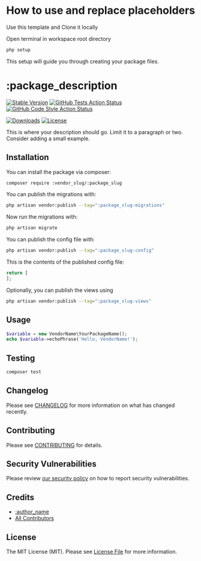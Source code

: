 <!--delete-->

# How to use and replace placeholders

Use this template and Clone it locally

Open terminal in workspace root directory

```bash
php setup
```

This setup will guide you through creating your package files.

<!--/delete-->

# :package_description

[![Stable Version](https://img.shields.io/packagist/v/:vendor_slug/:package_slug.svg?style=flat)](https://packagist.org/packages/:vendor_slug/:package_slug)
[![GitHub Tests Action Status](<https://img.shields.io/github/workflow/status/:vendor_slug/:package_slug/pest?label=Tests%20(Pest)>)](https://github.com/:vendor_slug/:package_slug/actions?query=workflow%3Apest+branch%3Amain)
[![GitHub Code Style Action Status](<https://img.shields.io/github/workflow/status/:vendor_slug/:package_slug/Pint?label=Code%20Style%20(Pint)>)](https://github.com/:vendor_slug/:package_slug/actions?query=workflow%3A"Pint"+branch%3Amain)

<!-- [![StyleCI](https://github.styleci.io/repos/556416263/shield?style=flat&branch=main)](https://github.styleci.io/repos/556416263?branch=main) -->
<!-- [![Quality Score](https://img.shields.io/scrutinizer/g/:vendor_slug/:package_slug.svg?style=flat)](https://scrutinizer-ci.com/g/:vendor_slug/:package_slug) -->

[![Downloads](https://img.shields.io/packagist/dt/:vendor_slug/:package_slug.svg?style=flat)](https://packagist.org/packages/:vendor_slug/:package_slug)
[![License](https://img.shields.io/packagist/l/:vendor_slug/:package_slug.svg?style=flat)](https://packagist.org/packages/:vendor_slug/:package_slug)

This is where your description should go. Limit it to a paragraph or two. Consider adding a small example.

## Installation

You can install the package via composer:

```bash
composer require :vendor_slug/:package_slug
```

You can publish the migrations with:

```bash
php artisan vendor:publish --tag=":package_slug-migrations"
```

Now run the migrations with:

```bash
php artisan migrate
```

You can publish the config file with:

```bash
php artisan vendor:publish --tag=":package_slug-config"
```

This is the contents of the published config file:

```php
return [
];
```

Optionally, you can publish the views using

```bash
php artisan vendor:publish --tag=":package_slug-views"
```

## Usage

```php
$variable = new VendorName\YourPackageName();
echo $variable->echoPhrase('Hello, VendorName!');
```

## Testing

```bash
composer test
```

## Changelog

Please see [CHANGELOG](CHANGELOG.md) for more information on what has changed recently.

## Contributing

Please see [CONTRIBUTING](https://github.com/:vendor_slug/.github/blob/main/CONTRIBUTING.md) for details.

## Security Vulnerabilities

Please review [our security policy](../../security/policy) on how to report security vulnerabilities.

## Credits

-   [:author_name](https://github.com/:author_username)
-   [All Contributors](../../contributors)

## License

The MIT License (MIT). Please see [License File](LICENSE.md) for more information.
